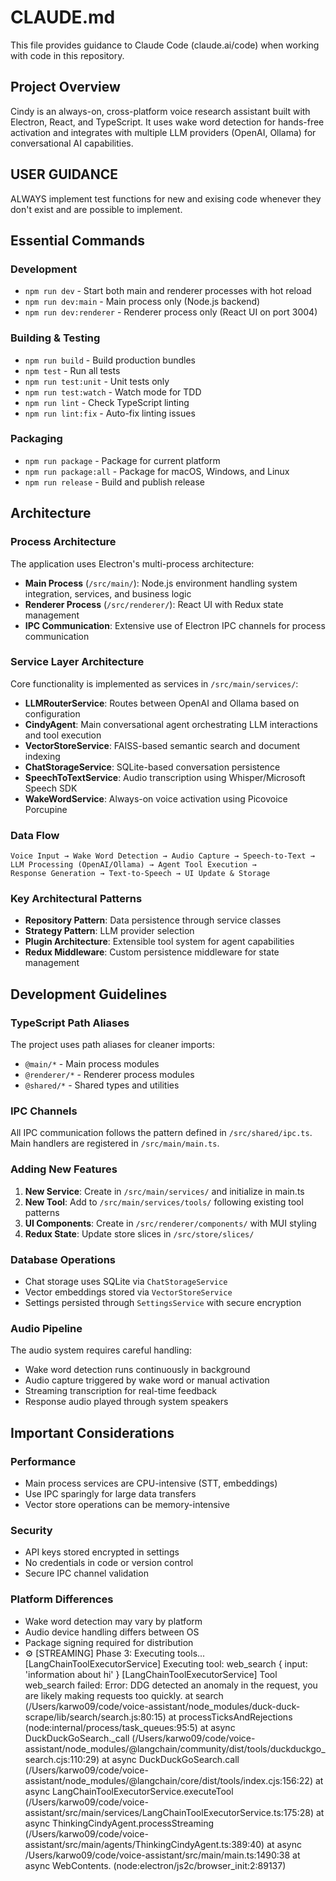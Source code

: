 # CLAUDE.md

This file provides guidance to Claude Code (claude.ai/code) when working with code in this repository.

## Project Overview

Cindy is an always-on, cross-platform voice research assistant built with Electron, React, and TypeScript. It uses wake word detection for hands-free activation and integrates with multiple LLM providers (OpenAI, Ollama) for conversational AI capabilities.

## USER GUIDANCE
ALWAYS implement test functions for new and exising code whenever they don't exist and are possible to implement.

## Essential Commands

### Development
- `npm run dev` - Start both main and renderer processes with hot reload
- `npm run dev:main` - Main process only (Node.js backend)
- `npm run dev:renderer` - Renderer process only (React UI on port 3004)

### Building & Testing
- `npm run build` - Build production bundles
- `npm test` - Run all tests
- `npm run test:unit` - Unit tests only
- `npm run test:watch` - Watch mode for TDD
- `npm run lint` - Check TypeScript linting
- `npm run lint:fix` - Auto-fix linting issues

### Packaging
- `npm run package` - Package for current platform
- `npm run package:all` - Package for macOS, Windows, and Linux
- `npm run release` - Build and publish release

## Architecture

### Process Architecture
The application uses Electron's multi-process architecture:

- **Main Process** (`/src/main/`): Node.js environment handling system integration, services, and business logic
- **Renderer Process** (`/src/renderer/`): React UI with Redux state management
- **IPC Communication**: Extensive use of Electron IPC channels for process communication

### Service Layer Architecture
Core functionality is implemented as services in `/src/main/services/`:

- **LLMRouterService**: Routes between OpenAI and Ollama based on configuration
- **CindyAgent**: Main conversational agent orchestrating LLM interactions and tool execution
- **VectorStoreService**: FAISS-based semantic search and document indexing
- **ChatStorageService**: SQLite-based conversation persistence
- **SpeechToTextService**: Audio transcription using Whisper/Microsoft Speech SDK
- **WakeWordService**: Always-on voice activation using Picovoice Porcupine

### Data Flow
```
Voice Input → Wake Word Detection → Audio Capture → Speech-to-Text →
LLM Processing (OpenAI/Ollama) → Agent Tool Execution → 
Response Generation → Text-to-Speech → UI Update & Storage
```

### Key Architectural Patterns
- **Repository Pattern**: Data persistence through service classes
- **Strategy Pattern**: LLM provider selection
- **Plugin Architecture**: Extensible tool system for agent capabilities
- **Redux Middleware**: Custom persistence middleware for state management

## Development Guidelines

### TypeScript Path Aliases
The project uses path aliases for cleaner imports:
- `@main/*` - Main process modules
- `@renderer/*` - Renderer process modules  
- `@shared/*` - Shared types and utilities

### IPC Channels
All IPC communication follows the pattern defined in `/src/shared/ipc.ts`. Main handlers are registered in `/src/main/main.ts`.

### Adding New Features
1. **New Service**: Create in `/src/main/services/` and initialize in main.ts
2. **New Tool**: Add to `/src/main/services/tools/` following existing tool patterns
3. **UI Components**: Create in `/src/renderer/components/` with MUI styling
4. **Redux State**: Update store slices in `/src/store/slices/`

### Database Operations
- Chat storage uses SQLite via `ChatStorageService`
- Vector embeddings stored via `VectorStoreService` 
- Settings persisted through `SettingsService` with secure encryption

### Audio Pipeline
The audio system requires careful handling:
- Wake word detection runs continuously in background
- Audio capture triggered by wake word or manual activation
- Streaming transcription for real-time feedback
- Response audio played through system speakers

## Important Considerations

### Performance
- Main process services are CPU-intensive (STT, embeddings)
- Use IPC sparingly for large data transfers
- Vector store operations can be memory-intensive

### Security
- API keys stored encrypted in settings
- No credentials in code or version control
- Secure IPC channel validation

### Platform Differences
- Wake word detection may vary by platform
- Audio device handling differs between OS
- Package signing required for distribution
- ⚙️ [STREAMING] Phase 3: Executing tools...
[LangChainToolExecutorService] Executing tool: web_search { input: 'information about hi' }
[LangChainToolExecutorService] Tool web_search failed: Error: DDG detected an anomaly in the request, you are likely making requests too quickly.
    at search (/Users/karwo09/code/voice-assistant/node_modules/duck-duck-scrape/lib/search/search.js:80:15)
    at processTicksAndRejections (node:internal/process/task_queues:95:5)
    at async DuckDuckGoSearch._call (/Users/karwo09/code/voice-assistant/node_modules/@langchain/community/dist/tools/duckduckgo_search.cjs:110:29)
    at async DuckDuckGoSearch.call (/Users/karwo09/code/voice-assistant/node_modules/@langchain/core/dist/tools/index.cjs:156:22)
    at async LangChainToolExecutorService.executeTool (/Users/karwo09/code/voice-assistant/src/main/services/LangChainToolExecutorService.ts:175:28)
    at async ThinkingCindyAgent.processStreaming (/Users/karwo09/code/voice-assistant/src/main/agents/ThinkingCindyAgent.ts:389:40)
    at async /Users/karwo09/code/voice-assistant/src/main/main.ts:1490:38
    at async WebContents.<anonymous> (node:electron/js2c/browser_init:2:89137)
